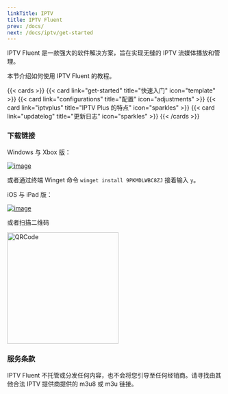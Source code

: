 ```yaml
---
linkTitle: IPTV
title: IPTV Fluent
prev: /docs/
next: /docs/iptv/get-started
---
```


IPTV Fluent 是一款强大的软件解决方案，旨在实现无缝的 IPTV 流媒体播放和管理。

本节介绍如何使用 IPTV Fluent 的教程。

<!--more-->
{{< cards >}}
{{< card link="get-started" title="快速入门" icon="template" >}}
{{< card link="configurations" title="配置" icon="adjustments" >}}
{{< card link="iptvplus" title="IPTV Plus 的特点" icon="sparkles" >}}
{{< card link="updatelog" title="更新日志" icon="sparkles" >}}
{{< /cards >}}

### 下载链接

Windows 与 Xbox 版：

[![image](https://od.lk/s/209911743_DGBCl/MicrosoftStoreDownload.PNG#left)](https://www.microsoft.com/store/productId/9PKMDLWBC8ZJ?cid=officialwebsite)

或者通过终端 Winget 命令 `winget install 9PKMDLWBC8ZJ` 接着输入 `y`。

iOS 与 iPad 版：

[![image](https://od.lk/s/221204631_BUHm4/AppStoreDownloadBadge.png#left)](https://apps.apple.com/app/id6744343679?pt=127753526&mt=8&ct=officialwebsite&platform=iphone)

或者扫描二维码

<img src="/images/IPTVFluentAppStoreQRCode.webp" width="260" alt="QRCode" />

### 服务条款

IPTV Fluent 不托管或分发任何内容，也不会将您引导至任何经销商。请寻找由其他合法 IPTV 提供商提供的 m3u8 或 m3u 链接。
